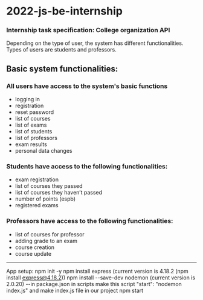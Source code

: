 # 2022-js-be-internship

### **Internship task specification:** College organization API

Depending on the type of user, the system has different functionalities. Types of users are students and professors.

## **Basic system functionalities:**

### **All users have access to the system's basic functions**
- logging in
- registration
- reset password
- list of courses
- list of exams
- list of students
- list of professors
- exam results
- personal data changes

### **Students have access to the following functionalities:**
- exam registration
- list of courses they passed
- list of courses they haven’t passed
- number of points (espb)
- registered exams

### **Professors have access to the following functionalities:**
- list of courses for professor
- adding grade to an exam
- course creation
- course update

-------------------------------------------------------------------------------------------------------------------

App setup: 
npm init -y
npm install express (current version is 4.18.2 (npm install express@4.18.2))
npm install --save-dev nodemon (current version is 2.0.20)
--in package.json in scripts make this script "start": "nodemon index.js" and make index.js file in our project
npm start
 

